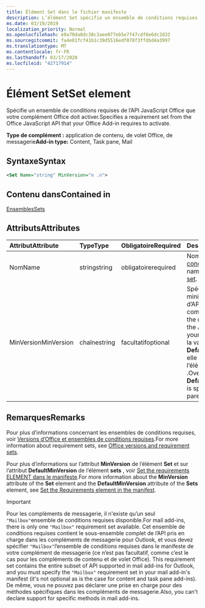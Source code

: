 ```yaml
---
title: Élément Set dans le fichier manifeste
description: L’élément Set spécifie un ensemble de conditions requises de l’API JavaScript pour Office requis pour l’activation de votre complément Office.
ms.date: 03/19/2019
localization_priority: Normal
ms.openlocfilehash: e9a70da0dc38c3aee077eb5e7f47cdf8e6dc2d32
ms.sourcegitcommit: fa4e81fcf41b1c39d5516edf078f3ffdbd4a3997
ms.translationtype: MT
ms.contentlocale: fr-FR
ms.lasthandoff: 03/17/2020
ms.locfileid: "42717914"
---
```

# <a name="set-element"></a><span data-ttu-id="c91b4-103">Élément Set</span><span class="sxs-lookup"><span data-stu-id="c91b4-103">Set element</span></span>

<span data-ttu-id="c91b4-104">Spécifie un ensemble de conditions requises de l’API JavaScript Office que votre complément Office doit activer.</span><span class="sxs-lookup"><span data-stu-id="c91b4-104">Specifies a requirement set from the Office JavaScript API that your Office Add-in requires to activate.</span></span>

<span data-ttu-id="c91b4-105">**Type de complément :** application de contenu, de volet Office, de messagerie</span><span class="sxs-lookup"><span data-stu-id="c91b4-105">**Add-in type:** Content, Task pane, Mail</span></span>

## <a name="syntax"></a><span data-ttu-id="c91b4-106">Syntaxe</span><span class="sxs-lookup"><span data-stu-id="c91b4-106">Syntax</span></span>

```XML
<Set Name="string" MinVersion="n .n">
```

## <a name="contained-in"></a><span data-ttu-id="c91b4-107">Contenu dans</span><span class="sxs-lookup"><span data-stu-id="c91b4-107">Contained in</span></span>

[<span data-ttu-id="c91b4-108">Ensembles</span><span class="sxs-lookup"><span data-stu-id="c91b4-108">Sets</span></span>](sets.md)

## <a name="attributes"></a><span data-ttu-id="c91b4-109">Attributs</span><span class="sxs-lookup"><span data-stu-id="c91b4-109">Attributes</span></span>

|<span data-ttu-id="c91b4-110">**Attribut**</span><span class="sxs-lookup"><span data-stu-id="c91b4-110">**Attribute**</span></span>|<span data-ttu-id="c91b4-111">**Type**</span><span class="sxs-lookup"><span data-stu-id="c91b4-111">**Type**</span></span>|<span data-ttu-id="c91b4-112">**Obligatoire**</span><span class="sxs-lookup"><span data-stu-id="c91b4-112">**Required**</span></span>|<span data-ttu-id="c91b4-113">**Description**</span><span class="sxs-lookup"><span data-stu-id="c91b4-113">**Description**</span></span>|
|:-----|:-----|:-----|:-----|
|<span data-ttu-id="c91b4-114">Nom</span><span class="sxs-lookup"><span data-stu-id="c91b4-114">Name</span></span>|<span data-ttu-id="c91b4-115">string</span><span class="sxs-lookup"><span data-stu-id="c91b4-115">string</span></span>|<span data-ttu-id="c91b4-116">obligatoire</span><span class="sxs-lookup"><span data-stu-id="c91b4-116">required</span></span>|<span data-ttu-id="c91b4-117">Nom d’un [ensemble de conditions requises](../../develop/office-versions-and-requirement-sets.md).</span><span class="sxs-lookup"><span data-stu-id="c91b4-117">The name of a [requirement set](../../develop/office-versions-and-requirement-sets.md).</span></span>|
|<span data-ttu-id="c91b4-118">MinVersion</span><span class="sxs-lookup"><span data-stu-id="c91b4-118">MinVersion</span></span>|<span data-ttu-id="c91b4-119">chaîne</span><span class="sxs-lookup"><span data-stu-id="c91b4-119">string</span></span>|<span data-ttu-id="c91b4-120">facultatif</span><span class="sxs-lookup"><span data-stu-id="c91b4-120">optional</span></span>|<span data-ttu-id="c91b4-121">Spécifie la version minimale de l’ensemble d’API requis par votre complément.</span><span class="sxs-lookup"><span data-stu-id="c91b4-121">Specifies the minimum version of the API set required by your add-in.</span></span> <span data-ttu-id="c91b4-122">Remplace la valeur de **DefaultMinVersion**, si elle est spécifiée dans l’élément parent [sets](sets.md) .</span><span class="sxs-lookup"><span data-stu-id="c91b4-122">Overrides the value of **DefaultMinVersion**, if it is specified in the parent [Sets](sets.md) element.</span></span>|

## <a name="remarks"></a><span data-ttu-id="c91b4-123">Remarques</span><span class="sxs-lookup"><span data-stu-id="c91b4-123">Remarks</span></span>

<span data-ttu-id="c91b4-124">Pour plus d’informations concernant les ensembles de conditions requises, voir [Versions d’Office et ensembles de conditions requises](../../develop/office-versions-and-requirement-sets.md).</span><span class="sxs-lookup"><span data-stu-id="c91b4-124">For more information about requirement sets, see [Office versions and requirement sets](../../develop/office-versions-and-requirement-sets.md).</span></span>

<span data-ttu-id="c91b4-125">Pour plus d’informations sur l’attribut **MinVersion** de l’élément **Set** et sur l’attribut **DefaultMinVersion** de l’élément **sets** , voir [Set the requirements ELEMENT dans le manifeste](../../develop/specify-office-hosts-and-api-requirements.md#set-the-requirements-element-in-the-manifest).</span><span class="sxs-lookup"><span data-stu-id="c91b4-125">For more information about the **MinVersion** attribute of the **Set** element and the **DefaultMinVersion** attribute of the **Sets** element, see [Set the Requirements element in the manifest](../../develop/specify-office-hosts-and-api-requirements.md#set-the-requirements-element-in-the-manifest).</span></span>

> [!IMPORTANT] 
> <span data-ttu-id="c91b4-126">Pour les compléments de messagerie, il n'existe qu’un seul `"Mailbox"`ensemble de conditions requises disponible.</span><span class="sxs-lookup"><span data-stu-id="c91b4-126">For mail add-ins, there is only one  `"Mailbox"` requirement set available.</span></span> <span data-ttu-id="c91b4-127">Cet ensemble de conditions requises contient le sous-ensemble complet de l’API pris en charge dans les compléments de messagerie pour Outlook, et vous devez spécifier `"Mailbox"`l’ensemble de conditions requises dans le manifeste de votre complément de messagerie (ce n’est pas facultatif, comme c’est le cas pour les compléments de contenu et de volet Office). </span><span class="sxs-lookup"><span data-stu-id="c91b4-127">This requirement set contains the entire subset of API supported in mail add-ins for Outlook, and you must specify the `"Mailbox"` requirement set in your mail add-in's manifest (it's not optional as is the case for content and task pane add-ins).</span></span> <span data-ttu-id="c91b4-128">De même, vous ne pouvez pas déclarer une prise en charge pour des méthodes spécifiques dans les compléments de messagerie.</span><span class="sxs-lookup"><span data-stu-id="c91b4-128">Also, you can't declare support for specific methods in mail add-ins.</span></span>

